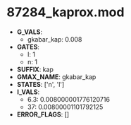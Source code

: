 # 87284_kaprox.mod

- **G_VALS**:
  - gkabar_kap: 0.008
- **GATES**:
  - l: 1
  - n: 1
- **SUFFIX**: kap
- **GMAX_NAME**: gkabar_kap
- **STATES**: ['n', 'l']
- **I_VALS**:
  - 6.3: 0.008000001776120716
  - 37: 0.00800001101792125
- **ERROR_FLAGS**: []
